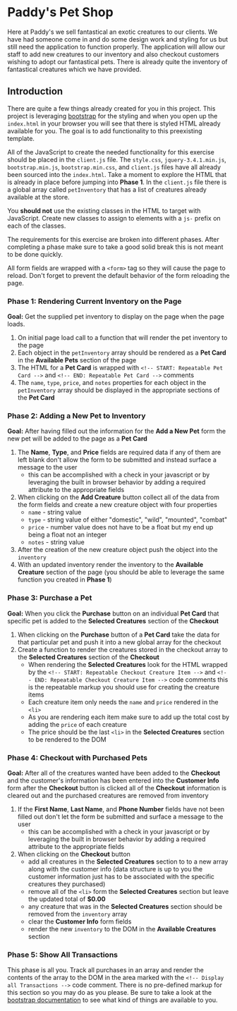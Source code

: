 # Paddy's Pet Shop

Here at Paddy's we sell fantastical an exotic creatures to our clients. We have had someone come in and do some design work and styling for us but still need the application to function properly. The application will allow our staff to add new creatures to our inventory and also checkout customers wishing to adopt our fantastical pets. There is already quite the inventory of fantastical creatures which we have provided.


## Introduction

There are quite a few things already created for you in this project. This project is leveraging [bootstrap](https://getbootstrap.com/docs/4.4/getting-started/introduction/) for the styling and when you open up the `index.html` in your browser you will see that there is styled HTML already available for you. The goal is to add functionality to this preexisting template.

All of the JavaScript to create the needed functionality for this exercise should be placed in the `client.js` file. The `style.css`, `jquery-3.4.1.min.js`, `bootstrap.min.js`, `bootstrap.min.css`, and `client.js` files have all already been sourced into the `index.html`. Take a moment to explore the HTML that is already in place before jumping into **Phase 1**. In the `client.js` file there is a global array called `petInventory` that has a list of creatures already available at the store.

You **should not** use the existing classes in the HTML to target with JavaScript. Create new classes to assign to elements with a `js-` prefix on each of the classes.

The requirements for this exercise are broken into different phases. After completing a phase make sure to take a good solid break this is not meant to be done quickly.

All form fields are wrapped with a `<form>` tag so they will cause the page to reload. Don't forget to prevent the default behavior of the form reloading the page.


### Phase 1: Rendering Current Inventory on the Page

**Goal:** Get the supplied pet inventory to display on the page when the page loads.

1. On initial page load call to a function that will render the pet inventory to the page
1. Each object in the `petInventory` array should be rendered as a **Pet Card** in the **Available Pets** section of the page
1. The HTML for a **Pet Card** is wrapped with `<!-- START: Repeatable Pet Card -->` and `<!-- END: Repeatable Pet Card -->` comments
1. The `name`, `type`, `price`, and `notes` properties for each object in the `petInventory` array should be displayed in the appropriate sections of the **Pet Card**


### Phase 2: Adding a New Pet to Inventory

**Goal:** After having filled out the information for the **Add a New Pet** form the new pet will be added to the page as a **Pet Card**

1. The **Name**, **Type**, and **Price** fields are required data if any of them are left blank don't allow the form to be submitted and instead surface a message to the user
    - this can be accomplished with a check in your javascript or by leveraging the built in browser behavior by adding a required attribute to the appropriate fields
1. When clicking on the **Add Creature** button collect all of the data from the form fields and create a new creature object with four properties
    - `name` - string value
    - `type` - string value of either "domestic", "wild", "mounted", "combat"
    - `price` - number value does not have to be a float but my end up being a float not an integer
    - `notes` - string value
1. After the creation of the new creature object push the object into the `inventory`
1. With an updated inventory render the inventory to the **Available Creature** section of the page (you should be able to leverage the same function you created in **Phase 1**)


### Phase 3: Purchase a Pet

**Goal:** When you click the **Purchase** button on an individual **Pet Card** that specific pet is added to the **Selected Creatures** section of the **Checkout**

1. When clicking on the **Purchase** button of a **Pet Card** take the data for that particular pet and push it into a new global array for the checkout
1. Create a function to render the creatures stored in the checkout array to the **Selected Creatures** section of the **Checkout**
    - When rendering the **Selected Creatures** look for the HTML wrapped by the `<!-- START: Repeatable Checkout Creature Item -->` and `<!-- END: Repeatable Checkout Creature Item -->` code comments this is the repeatable markup you should use for creating the creature items
    - Each creature item only needs the `name` and `price` rendered in the `<li>`
    - As you are rendering each item make sure to add up the total cost by adding the `price` of each creature
    - The price should be the last `<li>` in the **Selected Creatures** section to be rendered to the DOM


### Phase 4: Checkout with Purchased Pets

**Goal:** After all of the creatures wanted have been added to the **Checkout** and the customer's information has been entered into the **Customer Info** form after the **Checkout** button is clicked all of the **Checkout** information is cleared out and the purchased creatures are removed from inventory

1. If the **First Name**, **Last Name**, and **Phone Number** fields have not been filled out don't let the form be submitted and surface a message to the user
    - this can be accomplished with a check in your javascript or by leveraging the built in browser behavior by adding a required attribute to the appropriate fields
1. When clicking on the **Checkout** button
    - add all creatures in the **Selected Creatures** section to to a new array along with the customer info (data structure is up to you the customer information just has to be associated with the specific creatures they purchased)
    - remove all of the `<li>` form the **Selected Creatures** section but leave the updated total of **$0.00**
    - any creature that was in the **Selected Creatures** section should be removed from the `inventory` array
    - clear the **Customer Info** form fields
    - render the new `inventory` to the DOM in the **Available Creatures** section


### Phase 5: Show All Transactions

This phase is all you. Track all purchases in an array and render the contents of the array to the DOM in the area marked with the `<!-- Display all Transactions -->` code comment. There is no pre-defined markup for this section so you may do as you please. Be sure to take a look at the [bootstrap documentation](https://getbootstrap.com/docs/4.4/getting-started/introduction/) to see what kind of things are available to you.
